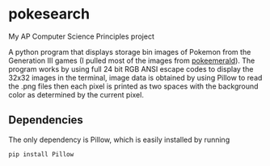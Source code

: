 # pokesearch
My AP Computer Science Principles project

A python program that displays storage bin images of Pokemon from the Generation III games (I pulled most of the images from [pokeemerald](https://github.com/pret/pokeemerald)). The program works by using full 24 bit RGB ANSI escape codes to display the 32x32 images in the terminal, image data is obtained by using Pillow to read the .png files then each pixel is printed as two spaces with the background color as determined by the current pixel.

## Dependencies

The only dependency is Pillow, which is easily installed by running

```python
pip install Pillow
```
